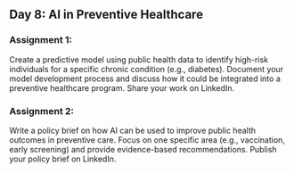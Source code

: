 ## Day 8: AI in Preventive Healthcare

### Assignment 1:
Create a predictive model using public health data to identify high-risk individuals for a specific chronic condition (e.g., diabetes). Document your model development process and discuss how it could be integrated into a preventive healthcare program. Share your work on LinkedIn.

### Assignment 2:
Write a policy brief on how AI can be used to improve public health outcomes in preventive care. Focus on one specific area (e.g., vaccination, early screening) and provide evidence-based recommendations. Publish your policy brief on LinkedIn.